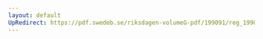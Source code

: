```yaml
---
layout: default
UpRedirect: https://pdf.swedeb.se/riksdagen-volumeG-pdf/199091/reg_199091/reg_199091_0104.pdf
---
```

